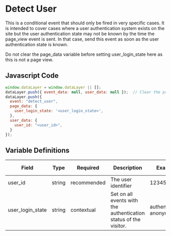 # Detect User

This is a conditional event that should only be fired in very specific cases. It is intended to cover cases where a user authentication system exists on the site but the user authentication state may not be known by the time the page_view event is sent. In that case, send this event as soon as the user authentication state is known.

Do not clear the page_data variable before setting user_login_state here as this is not a page view.

## Javascript Code

```js
window.dataLayer = window.dataLayer || [];
dataLayer.push({ event_data: null, user_data: null });  // Clear the previous event_data object.
dataLayer.push({
  event: "detect_user",
  page_data: {
    user_login_state: '<user_login_state>',
  },
  user_data: {
    user_id: "<user_id>",
  }
});
```

## Variable Definitions

|Field|Type|Required|Description|Example|Pattern|Min Length|Max Length|Minimum|Maximum|Multiple Of|
| --- | --- | --- | --- | --- | --- | --- | --- | --- | --- | --- |
|user_id|string|recommended|The user identifier|1234567890|
|user_login_state|string|contextual|Set on all events with the authentication status of the visitor.|authenticated, anonymous|